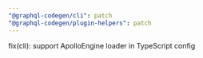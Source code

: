 ```yaml
---
"@graphql-codegen/cli": patch
"@graphql-codegen/plugin-helpers": patch
---
```


fix(cli): support ApolloEngine loader in TypeScript config
